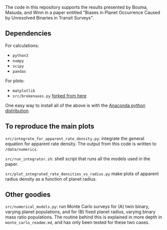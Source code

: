 The code in this repository supports the results presented by Bouma, Masuda,
and Winn in a paper entitled "Biases in Planet Occurrence Caused by Unresolved
Binaries in Transit Surveys".

## Dependencies

For calculations:
  * `python3`
  * `numpy`
  * `scipy`
  * `pandas`

For plots:
  * `matplotlib`
  * `src/brokenaxes.py` [forked from here](https://github.com/bendichter/brokenaxes)

One easy way to install all of the above is with the [Anaconda python distribution](https://conda.io/docs/user-guide/install/index.html).

## To reproduce the main plots

`src/integrate_for_apparent_rate_density.py`: integrate the general equation
for apparent rate density. The output from this code is written to
`/data/numerics`.

`src/run_integrator.sh`: shell script that runs all the models used in the
paper.

`src/plot_integrated_rate_densities_vs_radius.py` make plots of apparent radius
density as a function of planet radius.

## Other goodies

`src/numerical_models.py`: run Monte Carlo surveys for (A) twin binary,
varying planet populations, and for (B) fixed planet radius, varying binary
mass ratio populations. The routine behind this is explained in more depth in
`monte_carlo_readme.md`, and has only been tested for these two cases.

